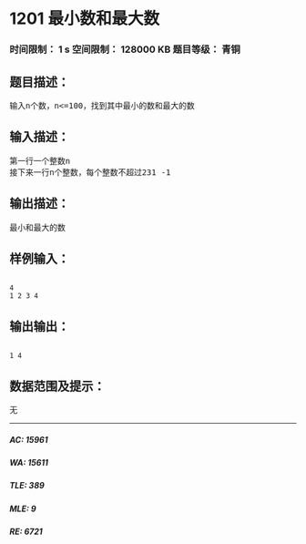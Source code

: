 # 1201 最小数和最大数   
### 时间限制： 1 s     空间限制： 128000 KB     题目等级： 青铜  
## 题目描述：  

<pre>
输入n个数，n<=100，找到其中最小的数和最大的数
</pre>
  
  
## 输入描述：  

<pre>
第一行一个整数n
接下来一行n个整数，每个整数不超过231 -1
</pre>
  
  
## 输出描述：  

<pre>
最小和最大的数
</pre>
  
  
## 样例输入：  

<pre><code>
4
1 2 3 4
</code></pre>
  
  
## 输出输出：  

<pre><code>
1 4
</code></pre>
  
  
## 数据范围及提示：  

<pre>
无
</pre>
  
  
***  

##### AC: 15961  
##### WA: 15611  
##### TLE: 389  
##### MLE: 9  
##### RE: 6721  
